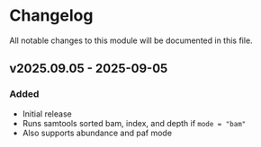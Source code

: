 # Changelog

All notable changes to this module will be documented in this file.

## v2025.09.05 - 2025-09-05

### Added
* Initial release
* Runs samtools sorted bam, index, and depth if `mode = "bam"`
* Also supports abundance and paf mode

